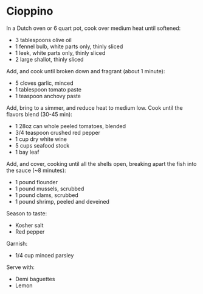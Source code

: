 # Cioppino

In a Dutch oven or 6 quart pot, cook over medium heat until softened:

* 3 tablespoons olive oil
* 1 fennel bulb, white parts only, thinly sliced
* 1 leek, white parts only, thinly sliced
* 2 large shallot, thinly sliced

Add, and cook until broken down and fragrant (about 1 minute):

* 5 cloves garlic, minced
* 1 tablespoon tomato paste
* 1 teaspoon anchovy paste

Add, bring to a simmer, and reduce heat to medium low. Cook until the flavors blend (30-45 min):

* 1 28oz can whole peeled tomatoes, blended
* 3/4 teaspoon crushed red pepper
* 1 cup dry white wine
* 5 cups seafood stock
* 1 bay leaf

Add, and cover, cooking until all the shells open, breaking apart the fish into the sauce (~8 minutes):

* 1 pound flounder
* 1 pound mussels, scrubbed
* 1 pound clams, scrubbed
* 1 pound shrimp, peeled and deveined

Season to taste:

- Kosher salt
- Red pepper

Garnish:

* 1/4 cup minced parsley

Serve with:

* Demi baguettes
* Lemon
